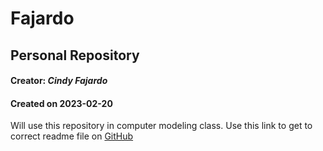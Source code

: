 # Fajardo
## Personal Repository
#### Creator: _Cindy Fajardo_
#### Created on 2023-02-20
Will use this repository in computer modeling class. Use this link to get to correct readme file on [GitHub](https://github.com/Biol551-CSUN/Fajardo)

